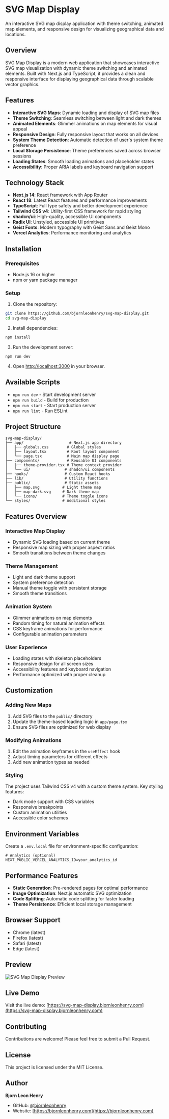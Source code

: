 # SVG Map Display

An interactive SVG map display application with theme switching, animated map elements, and responsive design for visualizing geographical data and locations.

## Overview

SVG Map Display is a modern web application that showcases interactive SVG map visualization with dynamic theme switching and animated elements. Built with Next.js and TypeScript, it provides a clean and responsive interface for displaying geographical data through scalable vector graphics.

## Features

- **Interactive SVG Maps**: Dynamic loading and display of SVG map files
- **Theme Switching**: Seamless switching between light and dark themes
- **Animated Elements**: Glimmer animations on map elements for visual appeal
- **Responsive Design**: Fully responsive layout that works on all devices
- **System Theme Detection**: Automatic detection of user's system theme preference
- **Local Storage Persistence**: Theme preferences saved across browser sessions
- **Loading States**: Smooth loading animations and placeholder states
- **Accessibility**: Proper ARIA labels and keyboard navigation support

## Technology Stack

- **Next.js 14**: React framework with App Router
- **React 18**: Latest React features and performance improvements
- **TypeScript**: Full type safety and better development experience
- **Tailwind CSS v4**: Utility-first CSS framework for rapid styling
- **shadcn/ui**: High-quality, accessible UI components
- **Radix UI**: Unstyled, accessible UI primitives
- **Geist Fonts**: Modern typography with Geist Sans and Geist Mono
- **Vercel Analytics**: Performance monitoring and analytics

## Installation

### Prerequisites

- Node.js 16 or higher
- npm or yarn package manager

### Setup

1. Clone the repository:
```bash
git clone https://github.com/bjornleonhenry/svg-map-display.git
cd svg-map-display
```

2. Install dependencies:
```bash
npm install
```

3. Run the development server:
```bash
npm run dev
```

4. Open [http://localhost:3000](http://localhost:3000) in your browser.

## Available Scripts

- `npm run dev` - Start development server
- `npm run build` - Build for production
- `npm run start` - Start production server
- `npm run lint` - Run ESLint

## Project Structure

```
svg-map-display/
├── app/                    # Next.js app directory
│   ├── globals.css        # Global styles
│   ├── layout.tsx         # Root layout component
│   └── page.tsx           # Main map display page
├── components/            # Reusable UI components
│   ├── theme-provider.tsx # Theme context provider
│   └── ui/               # shadcn/ui components
├── hooks/                # Custom React hooks
├── lib/                  # Utility functions
├── public/               # Static assets
│   ├── map.svg          # Light theme map
│   ├── map-dark.svg     # Dark theme map
│   └── icons/           # Theme toggle icons
└── styles/              # Additional styles
```

## Features Overview

### Interactive Map Display
- Dynamic SVG loading based on current theme
- Responsive map sizing with proper aspect ratios
- Smooth transitions between theme changes

### Theme Management
- Light and dark theme support
- System preference detection
- Manual theme toggle with persistent storage
- Smooth theme transitions

### Animation System
- Glimmer animations on map elements
- Random timing for natural animation effects
- CSS keyframe animations for performance
- Configurable animation parameters

### User Experience
- Loading states with skeleton placeholders
- Responsive design for all screen sizes
- Accessibility features and keyboard navigation
- Performance optimized with proper cleanup

## Customization

### Adding New Maps
1. Add SVG files to the `public/` directory
2. Update the theme-based loading logic in `app/page.tsx`
3. Ensure SVG files are optimized for web display

### Modifying Animations
1. Edit the animation keyframes in the `useEffect` hook
2. Adjust timing parameters for different effects
3. Add new animation types as needed

### Styling
The project uses Tailwind CSS v4 with a custom theme system. Key styling features:
- Dark mode support with CSS variables
- Responsive breakpoints
- Custom animation utilities
- Accessible color schemes

## Environment Variables

Create a `.env.local` file for environment-specific configuration:

```env
# Analytics (optional)
NEXT_PUBLIC_VERCEL_ANALYTICS_ID=your_analytics_id
```

## Performance Features

- **Static Generation**: Pre-rendered pages for optimal performance
- **Image Optimization**: Next.js automatic SVG optimization
- **Code Splitting**: Automatic code splitting for faster loading
- **Theme Persistence**: Efficient local storage management

## Browser Support

- Chrome (latest)
- Firefox (latest)
- Safari (latest)
- Edge (latest)

## Preview

![SVG Map Display Preview](./public/svg-map-display.png)

## Live Demo

Visit the live demo: [https://svg-map-display.bjornleonhenry.com](https://svg-map-display.bjornleonhenry.com)

## Contributing

Contributions are welcome! Please feel free to submit a Pull Request.

## License

This project is licensed under the MIT License.

## Author

**Bjorn Leon Henry**
- GitHub: [@bjornleonhenry](https://github.com/bjornleonhenry)
- Website: [https://bjornleonhenry.com](https://bjornleonhenry.com)

